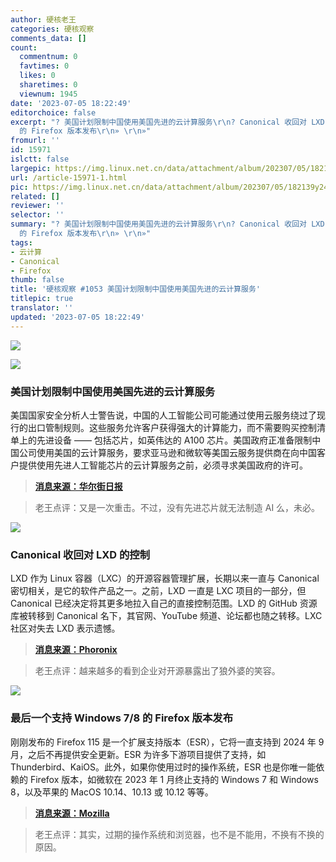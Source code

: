 ```yaml
---
author: 硬核老王
categories: 硬核观察
comments_data: []
count:
  commentnum: 0
  favtimes: 0
  likes: 0
  sharetimes: 0
  viewnum: 1945
date: '2023-07-05 18:22:49'
editorchoice: false
excerpt: "? 美国计划限制中国使用美国先进的云计算服务\r\n? Canonical 收回对 LXD 的控制\r\n? 最后一个支持 Windows 7/8
  的 Firefox 版本发布\r\n» \r\n»"
fromurl: ''
id: 15971
islctt: false
largepic: https://img.linux.net.cn/data/attachment/album/202307/05/182139y24fir07t4g7ot07.jpg
url: /article-15971-1.html
pic: https://img.linux.net.cn/data/attachment/album/202307/05/182139y24fir07t4g7ot07.jpg.thumb.jpg
related: []
reviewer: ''
selector: ''
summary: "? 美国计划限制中国使用美国先进的云计算服务\r\n? Canonical 收回对 LXD 的控制\r\n? 最后一个支持 Windows 7/8
  的 Firefox 版本发布\r\n» \r\n»"
tags:
- 云计算
- Canonical
- Firefox
thumb: false
title: '硬核观察 #1053 美国计划限制中国使用美国先进的云计算服务'
titlepic: true
translator: ''
updated: '2023-07-05 18:22:49'
---
```


![](https://img.linux.net.cn/data/attachment/album/202307/05/182139y24fir07t4g7ot07.jpg)


![](https://img.linux.net.cn/data/attachment/album/202307/05/182153arvkrnxl3wkrnll3.jpg)


### 美国计划限制中国使用美国先进的云计算服务


美国国家安全分析人士警告说，中国的人工智能公司可能通过使用云服务绕过了现行的出口管制规则。这些服务允许客户获得强大的计算能力，而不需要购买控制清单上的先进设备 —— 包括芯片，如英伟达的 A100 芯片。美国政府正准备限制中国公司使用美国的云计算服务，要求亚马逊和微软等美国云服务提供商在向中国客户提供使用先进人工智能芯片的云计算服务之前，必须寻求美国政府的许可。



> 
> **[消息来源：华尔街日报](https://www.wsj.com/articles/u-s-looks-to-restrict-chinas-access-to-cloud-computing-to-protect-advanced-technology-f771613)**
> 
> 
> 



> 
> 老王点评：又是一次重击。不过，没有先进芯片就无法制造 AI 么，未必。
> 
> 
> 


![](https://img.linux.net.cn/data/attachment/album/202307/05/182211lh53nfzi36ca5jce.jpg)


### Canonical 收回对 LXD 的控制


LXD 作为 Linux 容器（LXC）的开源容器管理扩展，长期以来一直与 Canonical 密切相关，是它的软件产品之一。之前，LXD 一直是 LXC 项目的一部分，但 Canonical 已经决定将其更多地拉入自己的直接控制范围。LXD 的 GitHub 资源库被转移到 Canonical 名下，其官网、YouTube 频道、论坛都也随之转移。LXC 社区对失去 LXD 表示遗憾。



> 
> **[消息来源：Phoronix](https://www.phoronix.com/news/Canonical-Pulls-In-LXD)**
> 
> 
> 



> 
> 老王点评：越来越多的看到企业对开源暴露出了狼外婆的笑容。
> 
> 
> 


![](https://img.linux.net.cn/data/attachment/album/202307/05/182226g1mzjhzrrm3xmtka.jpg)


### 最后一个支持 Windows 7/8 的 Firefox 版本发布


刚刚发布的 Firefox 115 是一个扩展支持版本（ESR），它将一直支持到 2024 年 9 月，之后不再提供安全更新。ESR 为许多下游项目提供了支持，如 Thunderbird、KaiOS。此外，如果你使用过时的操作系统，ESR 也是你唯一能依赖的 Firefox 版本，如微软在 2023 年 1 月终止支持的 Windows 7 和 Windows 8，以及苹果的 MacOS 10.14、10.13 或 10.12 等等。



> 
> **[消息来源：Mozilla](https://www.mozilla.org/en-US/firefox/115.0/releasenotes/)**
> 
> 
> 



> 
> 老王点评：其实，过期的操作系统和浏览器，也不是不能用，不换有不换的原因。
> 
> 
>